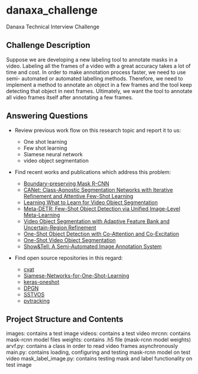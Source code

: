 # danaxa_challenge
Danaxa Technical Interview Challenge


## Challenge Description
Suppose we are developing a new labeling tool to annotate masks in a video.
Labeling all the frames of a video with a great accuracy takes a lot of time and
cost. In order to make annotation process faster, we need to use semi-
automated or automated labelling methods. Therefore, we need to implement
a method to annotate an object in a few frames and the tool keep detecting
that object in next frames. Ultimately, we want the tool to annotate all video
frames itself after annotating a few frames.

## Answering Questions
* Review previous work flow on this research topic and report it to us:
    * One shot learning 
    * Few shot learning
    * Siamese neural network
    * video object segmentation  

* Find recent works and publications which address this problem:
    * [Boundary-preserving Mask R-CNN](https://arxiv.org/abs/2007.08921)
    * [CANet: Class-Agnostic Segmentation Networks with Iterative Refinement and Attentive Few-Shot Learning](https://arxiv.org/abs/1903.02351)
    * [Learning What to Learn for Video Object Segmentation](https://arxiv.org/abs/2003.11540)
    * [Meta-DETR: Few-Shot Object Detection via Unified Image-Level Meta-Learning](https://arxiv.org/abs/2103.11731)
    * [Video Object Segmentation with Adaptive Feature Bank and Uncertain-Region Refinement](https://arxiv.org/abs/2010.07958)
    * [One-Shot Object Detection with Co-Attention and Co-Excitation](https://arxiv.org/abs/1911.12529)
    * [One-Shot Video Object Segmentation](https://arxiv.org/abs/1611.05198)
    * [Show&Tell: A Semi-Automated Image Annotation System](https://www.researchgate.net/publication/3338590_ShowTell_A_Semi-Automated_Image_Annotation_System)
    
* Find open source repositories in this regard:
    * [cvat](https://github.com/openvinotoolkit/cvat)
    * [Siamese-Networks-for-One-Shot-Learning](https://github.com/tensorfreitas/Siamese-Networks-for-One-Shot-Learning)
    * [keras-oneshot](https://github.com/sorenbouma/keras-oneshot)
    * [DPGN](https://github.com/megvii-research/DPGN)
    * [SSTVOS](https://github.com/dukebw/SSTVOS)
    * [pytracking](https://github.com/visionml/pytracking)
    
## Project Structure and Contents
images: contains a test image
videos: contains a test video
mrcnn: contains mask-rcnn model files
weights: contains .h5 file (mask-rcnn model weights)
arvf.py: contains a class in order to read video frames asynchronously
main.py: contains loading, configuring and testing mask-rcnn model on test video
mask_label_image.py: contains testing mask and label functionality on test image
